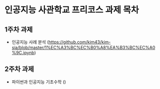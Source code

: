 # 인공지능 사관학교 프리코스 과제 목차

## 1주차 과제
* 인공지능 사례 분석 (https://github.com/kim43/kim-sia/blob/master/1%EC%A3%BC%EC%B0%A8%EA%B3%BC%EC%A0%9C.ipynb)

## 2주차 과제
* 파이썬과 인공지능 기초수학 ()
